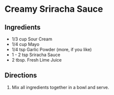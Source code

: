 # Creamy Sriracha Sauce #

## Ingredients ##

- 1/3 cup Sour Cream
- 1/4 cup Mayo
- 1/4 tsp Garlic Powder (more, if you like)
- 1 - 2 tsp Sriracha Sauce
- 2 tbsp. Fresh Lime Juice

## Directions ##

1. Mix all ingredients together in a bowl and serve.